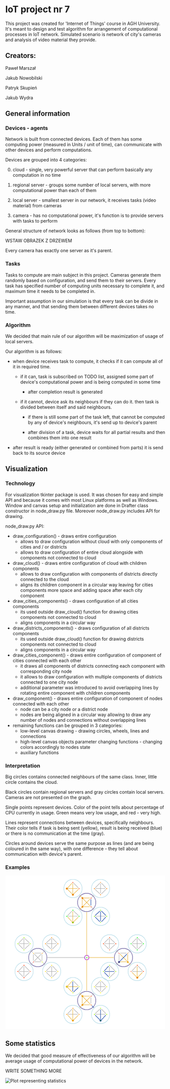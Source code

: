 # IoT project nr 7

This project was created for 'Internet of Things' course in AGH University.
It's meant to design and test algorithm for arrangement of computational processes in IoT network.
Simulated scenario is network of city's cameras and analysis of video material they provide.

## Creators:

Paweł Marszał

Jakub Nowobilski

Patryk Skupień

Jakub Wydra

## General information

### Devices - agents

Network is built from connected devices.
Each of them has some computing power (measured in Units / unit of time), can communicate with other devices and perform computations.

Devices are grouped into 4 categories:

0) cloud            - single, very powerful server that can perform basically any computation in no time

1) regional server  - groups some number of local servers, with more computational power than each of them

2) local server     - smallest server in our network, it receives tasks (video material) from cameras

3) camera           - has no computational power, it's function is to provide servers with tasks to perform

General structure of network looks as follows (from top to bottom):

WSTAW OBRAZEK Z DRZEWEM

Every camera has exactly one server as it's parent.

### Tasks

Tasks to compute are main subject in this project.
Cameras generate them randomly based on configuration, and send them to their servers.
Every task has specified number of computing units necessary to complete it, and maximum time it needs to be completed in.

Important assumption in our simulation is that every task can be divide in any manner, and that sending them between different devices takes no time.

### Algorithm

We decided that main rule of our algorithm will be maximization of usage of local servers.

Our algorithm is as follows:

- when device receives task to compute, it checks if it can compute all of it in required time.

    - if it can, task is subscribed on TODO list, assigned some part of device's computational power and is being computed in some time

        - after completion result is generated

    - if it cannot, device ask its neighbours if they can do it. then task is divided between itself and said neighbours.

        - if there is still some part of the task left, that cannot be computed by any of device's neighbours, it's send up to device's parent

        - after division of a task, device waits for all partial results and then combines them into one result

- after result is ready (either generated or combined from parts) it is send back to its source device

## Visualization

### Technology

For visualization tkinter package is used. It was chosen for easy and simple API and because it comes with most Linux platforms as well as Windows.
Window and canvas setup and initialization are done in Drafter class constructor in node_draw.py file. Moreover node_draw.py includes API for drawing.

node_draw.py API:

- draw_configuration() - draws entire configuration
    - allows to draw configuration without cloud with only components of cities and / or districts
    - allows to draw configuration of entire cloud alongside with components not connected to cloud
- draw_cloud() - draws entire configuration of cloud with children components
    - allows to draw configuration with components of districts directly connected to the cloud
    - aligns its children component in a circular way leaving for cities components more space and adding space after each city component
- draw_cities_components() - draws configuration of all cities components
    - its used outside draw_cloud() function for drawing cities components not connected to cloud
    - aligns components in a circular way
- draw_districts_components() - draws configuration of all districts components
    - its used outside draw_cloud() function for drawing districts components not connected to cloud
    - aligns components in a circular way
- draw_cities_component() - draws entire configuration of component of cities connected with each other
    - it draws all components of districts connecting each component with corresponding city node
    - it allows to draw configuration with multiple components of districts connected to one city node
    - additional parameter was introduced to avoid overlapping lines by rotating entire component with children components
- draw_component() - draws entire configuration of component of nodes connected with each other
    - node can be a city node or a district node
    - nodes are being aligned in a circular way allowing to draw any number of nodes and connections without overlapping lines
- remaining functions can be grouped in 3 categories:
    - low-level canvas drawing - drawing circles, wheels, lines and connections
    - high-level canvas objects parameter changing functions - changing colors accordingly to nodes state
    - auxiliary functions

### Interpretation

Big circles contains connected neighbours of the same class. Inner, little circle contains the cloud.

Black circles contain regional servers and gray circles contain local servers.
Cameras are not presented on the graph.

Single points represent devices. Color of the point tells about percentage of CPU currently in usage. 
Green means very low usage, and red - very high.

Lines represent connections between devices, specifically neighbours. 
Their color tells if task is being sent (yellow), 
result is being received (blue) or there is no communication at the time (gray).

Circles around devices serve the same purpose as lines (and are being coloured in the same way), 
with one difference - they tell about communication with device's parent. 

### Examples

![Graph presentihg network](IoT-graph-representing-network.png)

## Some statistics

We decided that good measure of effectiveness of our algorithm will be average usage of computational power of devices in the network.

WRITE SOMETHING MORE

![Plot representing statistics]()
